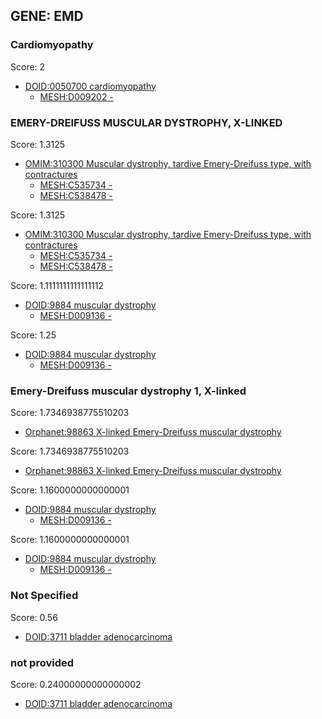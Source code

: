 
## GENE: EMD

### Cardiomyopathy

Score: 2

 * [DOID:0050700 cardiomyopathy](http://beta.monarchinitiative.org/disease/DOID:0050700)
    * [MESH:D009202 -](http://beta.monarchinitiative.org/disease/MESH:D009202)

### EMERY-DREIFUSS MUSCULAR DYSTROPHY, X-LINKED

Score: 1.3125

 * [OMIM:310300 Muscular dystrophy, tardive Emery-Dreifuss type, with contractures](http://beta.monarchinitiative.org/disease/OMIM:310300)
    * [MESH:C535734 -](http://beta.monarchinitiative.org/disease/MESH:C535734)
    * [MESH:C538478 -](http://beta.monarchinitiative.org/disease/MESH:C538478)

Score: 1.3125

 * [OMIM:310300 Muscular dystrophy, tardive Emery-Dreifuss type, with contractures](http://beta.monarchinitiative.org/disease/OMIM:310300)
    * [MESH:C535734 -](http://beta.monarchinitiative.org/disease/MESH:C535734)
    * [MESH:C538478 -](http://beta.monarchinitiative.org/disease/MESH:C538478)

Score: 1.1111111111111112

 * [DOID:9884 muscular dystrophy](http://beta.monarchinitiative.org/disease/DOID:9884)
    * [MESH:D009136 -](http://beta.monarchinitiative.org/disease/MESH:D009136)

Score: 1.25

 * [DOID:9884 muscular dystrophy](http://beta.monarchinitiative.org/disease/DOID:9884)
    * [MESH:D009136 -](http://beta.monarchinitiative.org/disease/MESH:D009136)

### Emery-Dreifuss muscular dystrophy 1, X-linked

Score: 1.7346938775510203

 * [Orphanet:98863 X-linked Emery-Dreifuss muscular dystrophy](http://beta.monarchinitiative.org/disease/Orphanet:98863)

Score: 1.7346938775510203

 * [Orphanet:98863 X-linked Emery-Dreifuss muscular dystrophy](http://beta.monarchinitiative.org/disease/Orphanet:98863)

Score: 1.1600000000000001

 * [DOID:9884 muscular dystrophy](http://beta.monarchinitiative.org/disease/DOID:9884)
    * [MESH:D009136 -](http://beta.monarchinitiative.org/disease/MESH:D009136)

Score: 1.1600000000000001

 * [DOID:9884 muscular dystrophy](http://beta.monarchinitiative.org/disease/DOID:9884)
    * [MESH:D009136 -](http://beta.monarchinitiative.org/disease/MESH:D009136)

### Not Specified

Score: 0.56

 * [DOID:3711 bladder adenocarcinoma](http://beta.monarchinitiative.org/disease/DOID:3711)

### not provided

Score: 0.24000000000000002

 * [DOID:3711 bladder adenocarcinoma](http://beta.monarchinitiative.org/disease/DOID:3711)
